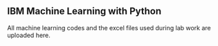 ## IBM Machine Learning with Python
All machine learning codes and the excel files used during lab work are uploaded here.
